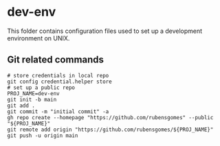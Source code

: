 # dev-env

This folder contains configuration files used to set up a development
environment on UNIX.

## Git related commands

```shell
# store credentials in local repo
git config credential.helper store
# set up a public repo
PROJ_NAME=dev-env
git init -b main
git add .
git commit -m "initial commit" -a
gh repo create --homepage "https://github.com/rubensgomes" --public "${PROJ_NAME}"
git remote add origin "https://github.com/rubensgomes/${PROJ_NAME}"
git push -u origin main
```



